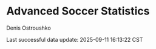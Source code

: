 # Advanced Soccer Statistics
Denis Ostroushko

<!-- gfm -->

Last successful data update: 2025-09-11 16:13:22 CST
